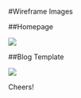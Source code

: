 #Wireframe Images

##Homepage

<img src="/ggustilo.github.io/wireframe-index.JPG">

##Blog Template

<img src="/ggustilo.github.io/wireframe-blog-index.JPG">

Cheers!